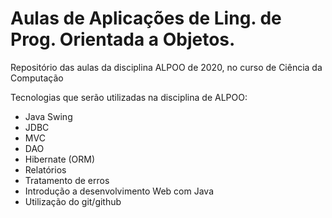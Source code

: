 # Aulas de Aplicações de Ling. de Prog. Orientada a Objetos.

Repositório das aulas da disciplina ALPOO de 2020, no curso de Ciência da Computação

Tecnologias que serão utilizadas na disciplina de ALPOO:

* Java Swing
* JDBC
* MVC
* DAO
* Hibernate (ORM)
* Relatórios
* Tratamento de erros
* Introdução a desenvolvimento Web com Java
* Utilização do git/github
